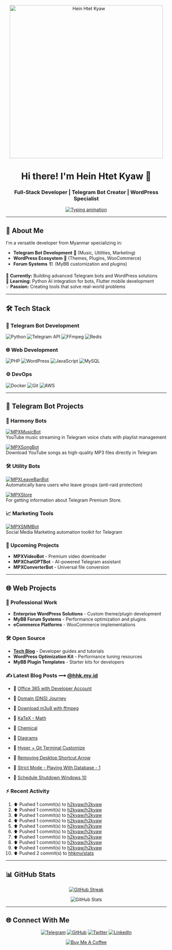 <p align="center">
  <a href="https://hhk.my.id">
    <img width="480" src="https://github.githubassets.com/assets/inbox-zero-dark-377cc25a227f.svg" alt="Hein Htet Kyaw">
  </a>
</p>

<h1 align="center">Hi there! I'm Hein Htet Kyaw 👋</h1>
<h3 align="center">Full-Stack Developer | Telegram Bot Creator | WordPress Specialist</h3>

<p align="center">
  <a href="https://hhk.my.id">
    <img src="https://readme-typing-svg.herokuapp.com?font=Fira+Code&pause=1000&width=435&lines=Building+Telegram+Bots;Developing+WordPress+Solutions;Creating+MyBB+Plugins;From+Myanmar+%F0%9F%87%B2%F0%9F%87%B2" alt="Typing animation">
  </a>
</p>

---

## 🚀 About Me

I'm a versatile developer from Myanmar specializing in:
- **Telegram Bot Development** 🤖 (Music, Utilities, Marketing)
- **WordPress Ecosystem** 🛒 (Themes, Plugins, WooCommerce)
- **Forum Systems** 🏗️ (MyBB customization and plugins)

🔭 **Currently:** Building advanced Telegram bots and WordPress solutions  
🌱 **Learning:** Python AI integration for bots, Flutter mobile development  
💡 **Passion:** Creating tools that solve real-world problems  

---

## 🛠 Tech Stack

### 🤖 Telegram Bot Development
![Python](https://img.shields.io/badge/Python-3776AB?logo=python&logoColor=white)
![Telegram API](https://img.shields.io/badge/Telegram_API-26A5E4?logo=telegram)
![FFmpeg](https://img.shields.io/badge/FFmpeg-007808?logo=ffmpeg&logoColor=white)
![Redis](https://img.shields.io/badge/Redis-DC382D?logo=redis&logoColor=white)

### 🌐 Web Development
![PHP](https://img.shields.io/badge/PHP-777BB4?logo=php&logoColor=white)
![WordPress](https://img.shields.io/badge/WordPress-21759B?logo=wordpress)
![JavaScript](https://img.shields.io/badge/JavaScript-F7DF1E?logo=javascript&logoColor=black)
![MySQL](https://img.shields.io/badge/MySQL-4479A1?logo=mysql&logoColor=white)

### ⚙️ DevOps
![Docker](https://img.shields.io/badge/Docker-2496ED?logo=docker&logoColor=white)
![Git](https://img.shields.io/badge/Git-F05032?logo=git&logoColor=white)
![AWS](https://img.shields.io/badge/AWS-232F3E?logo=amazon-aws)

---

## 🤖 Telegram Bot Projects

### 🎵 Harmony Bots
[![MPXMusicBot](https://img.shields.io/badge/MPX_MusicBot_🎧-fff?logo=telegram)](https://t.me/MPXMusicBot)  
YouTube music streaming in Telegram voice chats with playlist management

[![MPXSongBot](https://img.shields.io/badge/MPX_Song_🎵-fff?logo=telegram)](https://t.me/MPXSongBot)  
Download YouTube songs as high-quality MP3 files directly in Telegram

### 🛠 Utility Bots
[![MPXLeaveBanBot](https://img.shields.io/badge/MPX_Leave_=_Ban_🔥-fff?logo=telegram)](https://t.me/MPXLeaveBanBot)  
Automatically bans users who leave groups (anti-raid protection)

[![MPXStore](https://img.shields.io/badge/MPX_Store_🛒-fff?logo=telegram)](https://t.me/MPXStoreBot)  
For getting information about Telegram Premium Store.

### 📈 Marketing Tools
[![MPXSMMBot](https://img.shields.io/badge/📢_MPXSMMBot-fff?logo=telegram)](https://t.me/MPXSMMBot)  
Social Media Marketing automation toolkit for Telegram

### 🚧 Upcoming Projects
- **MPXVideoBot** - Premium video downloader
- **MPXChatGPTBot** - AI-powered Telegram assistant
- **MPXConverterBot** - Universal file conversion

---

## 🌐 Web Projects

### 💼 Professional Work
- **Enterprise WordPress Solutions** - Custom theme/plugin development
- **MyBB Forum Systems** - Performance optimization and plugins
- **eCommerce Platforms** - WooCommerce implementations

### 🛠 Open Source
- **[Tech Blog](https://hhk.my.id)** - Developer guides and tutorials
- **WordPress Optimization Kit** - Performance tuning resources
- **MyBB Plugin Templates** - Starter kits for developers

### ✍️ Latest Blog Posts ⟿ [@hhk.my.id](https://hhk.my.id)

<div style="list-style-type: '📖 ';">
  
<!-- hhkmyid:START -->
 - 📖 [Office 365 with Developer Account](https://hhk.my.id/posts/office365-with-developer-account/) 

 - 📖 [Domain &lpar;DNS&rpar; Journey](https://hhk.my.id/posts/domain-dns-journey/) 

 - 📖 [Download m3u8 with ffmpeg](https://hhk.my.id/posts/download-m3u8-ffmpeg/) 

 - 📖 [KaTeX - Math](https://hhk.my.id/posts/katex-math/) 

 - 📖 [Chemical](https://hhk.my.id/posts/chemical/) 

 - 📖 [Diagrams](https://hhk.my.id/posts/diagrams/) 

 - 📖 [Hyper + Git Terminal Customize](https://hhk.my.id/posts/hyper-git-terminal-customize/) 

 - 📖 [Removing Desktop Shortcut Arrow](https://hhk.my.id/posts/removing-desktop-shortcut-arrow/) 

 - 📖 [Strict Mode - Playing With Database - 1](https://hhk.my.id/posts/strict-mode-playing-database-1/) 

 - 📖 [Schedule Shutdown Windows 10](https://hhk.my.id/posts/schedule-shutdown-windows-10/) 
<!-- hhkmyid:END -->

</div>

### :zap: Recent Activity

<!--RECENT_ACTIVITY:start-->
1. ⬆️ Pushed 1 commit(s) to [h2kyaw/h2kyaw](https://github.com/h2kyaw/h2kyaw)<br>
2. ⬆️ Pushed 1 commit(s) to [h2kyaw/h2kyaw](https://github.com/h2kyaw/h2kyaw)<br>
3. ⬆️ Pushed 1 commit(s) to [h2kyaw/h2kyaw](https://github.com/h2kyaw/h2kyaw)<br>
4. ⬆️ Pushed 1 commit(s) to [h2kyaw/h2kyaw](https://github.com/h2kyaw/h2kyaw)<br>
5. ⬆️ Pushed 1 commit(s) to [h2kyaw/h2kyaw](https://github.com/h2kyaw/h2kyaw)<br>
6. ⬆️ Pushed 1 commit(s) to [h2kyaw/h2kyaw](https://github.com/h2kyaw/h2kyaw)<br>
7. ⬆️ Pushed 1 commit(s) to [h2kyaw/h2kyaw](https://github.com/h2kyaw/h2kyaw)<br>
8. ⬆️ Pushed 1 commit(s) to [h2kyaw/h2kyaw](https://github.com/h2kyaw/h2kyaw)<br>
9. ⬆️ Pushed 1 commit(s) to [h2kyaw/h2kyaw](https://github.com/h2kyaw/h2kyaw)<br>
10. ⬆️ Pushed 2 commit(s) to [hhkmy/stats](https://github.com/hhkmy/stats)<br>
<!--RECENT_ACTIVITY:end-->

---

## 📊 GitHub Stats

<div align="center">

[![GitHub Streak](https://streak-stats.demolab.com?user=h2kyaw&theme=transparent&hide_border=true&border_radius=&ring=EB5454&fire=EB5454&currStreakNum=EB5454&currStreakLabel=EB5454)](https://git.io/streak-stats)

![GitHub Stats](https://github-readme-stats.vercel.app/api?username=h2kyaw&show_icons=true&theme=transparent&hide_title=true&hide_border=true&rank_icon=github)

</div>

---

## 🌐 Connect With Me

<div align="center">

[![Telegram](https://img.shields.io/badge/💬_Telegram-26A5E4?style=for-the-badge&logo=telegram)](https://t.me/HeinHtetkyaw)
[![GitHub](https://img.shields.io/badge/💻_GitHub-181717?style=for-the-badge&logo=github)](https://github.com/h2kyaw)
[![Twitter](https://img.shields.io/badge/🐦_Twitter-1DA1F2?style=for-the-badge&logo=twitter)](https://twitter.com/HeinHtetKyaw_)
[![LinkedIn](https://img.shields.io/badge/👔_LinkedIn-0A66C2?style=for-the-badge&logo=linkedin)](https://linkedin.com/in/h2kyaw)

[![Buy Me A Coffee](https://img.shields.io/badge/☕_Buy_Me_A_Coffee-FFDD00?style=for-the-badge&logo=buy-me-a-coffee&logoColor=black)](https://www.buymeacoffee.com/h2kyaw)

</div>
